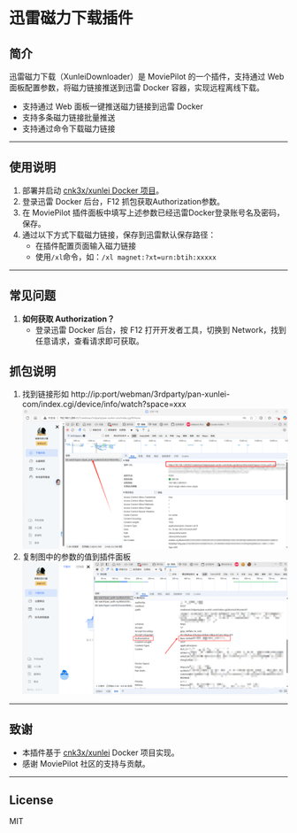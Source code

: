 # 迅雷磁力下载插件

## 简介

迅雷磁力下载（XunleiDownloader）是 MoviePilot 的一个插件，支持通过 Web 面板配置参数，将磁力链接推送到迅雷 Docker 容器，实现远程离线下载。

- 支持通过 Web 面板一键推送磁力链接到迅雷 Docker
- 支持多条磁力链接批量推送
- 支持通过命令下载磁力链接

---

## 使用说明

1. 部署并启动 [cnk3x/xunlei Docker 项目](https://github.com/cnk3x/xunlei)。
2. 登录迅雷 Docker 后台，F12 抓包获取Authorization参数。
3. 在 MoviePilot 插件面板中填写上述参数已经迅雷Docker登录账号名及密码，保存。
4. 通过以下方式下载磁力链接，保存到迅雷默认保存路径：
   - 在插件配置页面输入磁力链接
   - 使用`/xl`命令，如：`/xl magnet:?xt=urn:btih:xxxxx`

---

## 常见问题

1. **如何获取 Authorization？**
   - 登录迅雷 Docker 后台，按 F12 打开开发者工具，切换到 Network，找到任意请求，查看请求即可获取。

## 抓包说明
1. 找到链接形如 http://ip:port/webman/3rdparty/pan-xunlei-com/index.cgi/device/info/watch?space=xxx
![GitHub图标](https://raw.githubusercontent.com/liqman/MoviePilot-Plugins/refs/heads/main/images/F12_1.png)
2. 复制图中的参数的值到插件面板
![GitHub图标](https://raw.githubusercontent.com/liqman/MoviePilot-Plugins/refs/heads/main/images/F12_2.png)
---

## 致谢

- 本插件基于 [cnk3x/xunlei](https://github.com/cnk3x/xunlei) Docker 项目实现。
- 感谢 MoviePilot 社区的支持与贡献。

---

## License

MIT 
